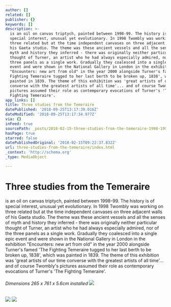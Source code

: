 ```yaml
---
author: []
related: []
publisher: {}
keywords: []
description: >-
  is an oil on canvas triptych, painted between 1998-99. The history is of
  special interest, unusual yet evolutionary. In 1998 Twombly was working on
  three related but at the time independent canvases on three adjacent walls of
  his Gaeta studio. The theme was these ancient vessels and all the senses of
  myth and history they inferred - there was originally neither particular
  thought of Turner, an artist who he had always especially admired, nor of the
  three panels as a single work. Gradually they coalesced into a single epic
  event and were shown in the National Gallery in London in the exhibition
  "Encounters: new art from old" in the year 2000 alongside Turner's famed 'The
  Fighting Temeraire tugged to her last berth to be broken up, 1838', which was
  painted in 1839. The theme of this exhibition was 'great artists of our time
  converse with the greatest artists of all time'... and of course Twombly's
  pictures assumed their role as contemporary evocations of Turner's 'The
  Fighting Temeraire'.
app_links: []
title: Three studies from the Temeraire
datePublished: '2018-09-25T13:17:39.016Z'
dateModified: '2018-09-25T13:17:34.977Z'
via: {}
inFeed: true
sourcePath: _posts/2018-02-15-three-studies-from-the-temeraire-1998-1999-by-cy-twombly.md
hasPage: true
starred: false
datePublishedOriginal: '2018-02-15T09:22:37.832Z'
url: three-studies-from-the-temeraire/index.html
_context: 'http://schema.org'
_type: MediaObject

---
```

# Three studies from the Temeraire

is an oil on canvas triptych, painted between 1998-99\. The history is of special interest, unusual yet evolutionary. In 1998 Twombly was working on three related but at the time independent canvases on three adjacent walls of his Gaeta studio. The theme was these ancient vessels and all the senses of myth and history they inferred - there was originally neither particular thought of Turner, an artist who he had always especially admired, nor of the three panels as a single work. Gradually they coalesced into a single epic event and were shown in the National Gallery in London in the exhibition "Encounters: new art from old" in the year 2000 alongside Turner's famed 'The Fighting Temeraire tugged to her last berth to be broken up, 1838', which was painted in 1839\. The theme of this exhibition was 'great artists of our time converse with the greatest artists of all time'... and of course Twombly's pictures assumed their role as contemporary evocations of Turner's 'The Fighting Temeraire'.

###### Dimensions 265 x 761 x 5.6cm installed ![](https://the-grid-user-content.s3-us-west-2.amazonaws.com/5d4c8cd3-7c35-410d-be12-284adcecf6cb.jpg)
![](https://the-grid-user-content.s3-us-west-2.amazonaws.com/e8f59b67-1214-4006-9f88-286e23bb3d69.jpg)
![](https://the-grid-user-content.s3-us-west-2.amazonaws.com/b8e78bb0-6ee8-46f0-b046-94526ebe34bc.jpg)